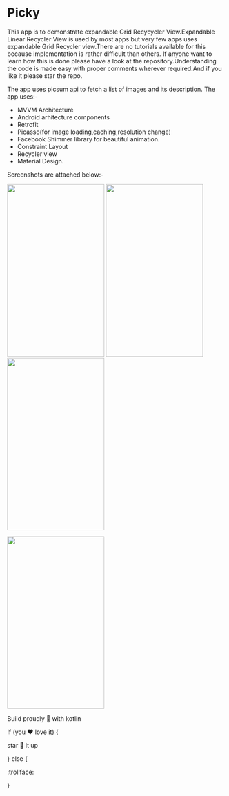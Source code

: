# Picky
This app is to demonstrate expandable Grid Recycycler View.Expandable Linear Recycler View is used by most apps but very few apps 
uses expandable Grid Recycler view.There are no tutorials available for this because implementation is rather difficult than others.
If anyone want to learn how this is done please have a look at the repository.Understanding the code is made easy with proper comments 
wherever required.And if you like it please star the repo.

The app uses picsum api to fetch a list of images and its description.
The app uses:-

* MVVM Architecture
* Android arhitecture components
* Retrofit
* Picasso(for image loading,caching,resolution change)
* Facebook Shimmer library for beautiful animation.
* Constraint Layout
* Recycler view
* Material Design.

Screenshots are attached below:-



<img src="https://user-images.githubusercontent.com/42912866/67154854-6b86a500-f320-11e9-8f0a-b7dac89ce09f.png" width="225" height="400">                                                                                                                                            <img src="https://user-images.githubusercontent.com/42912866/67154915-6d049d00-f321-11e9-9899-545577f9faaa.png" width="225" height="400">                                                                                                                              <img src="https://user-images.githubusercontent.com/42912866/67154912-53635580-f321-11e9-9bd1-9d538a6a57ef.png" width="225" height="400">    

<img src="https://user-images.githubusercontent.com/42912866/67154901-1ac37c00-f321-11e9-94e4-21a9e65ce470.png" width="225" height="400">


Build proudly :muscle: with kotlin

If (you :heart: love it) {

star :star2: it up
  
} else {

:trollface: 
  
}
